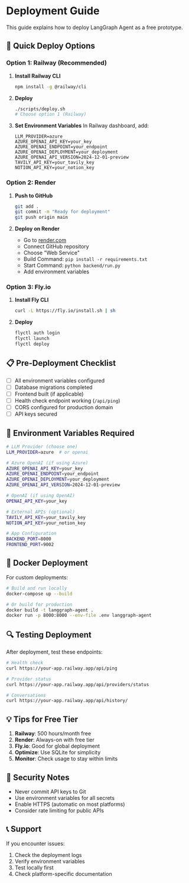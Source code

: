 # Deployment Guide

This guide explains how to deploy LangGraph Agent as a free prototype.

## 🚀 Quick Deploy Options

### Option 1: Railway (Recommended)

1. **Install Railway CLI**
   ```bash
   npm install -g @railway/cli
   ```

2. **Deploy**
   ```bash
   ./scripts/deploy.sh
   # Choose option 1 (Railway)
   ```

3. **Set Environment Variables**
   In Railway dashboard, add:
   ```
   LLM_PROVIDER=azure
   AZURE_OPENAI_API_KEY=your_key
   AZURE_OPENAI_ENDPOINT=your_endpoint
   AZURE_OPENAI_DEPLOYMENT=your_deployment
   AZURE_OPENAI_API_VERSION=2024-12-01-preview
   TAVILY_API_KEY=your_tavily_key
   NOTION_API_KEY=your_notion_key
   ```

### Option 2: Render

1. **Push to GitHub**
   ```bash
   git add .
   git commit -m "Ready for deployment"
   git push origin main
   ```

2. **Deploy on Render**
   - Go to [render.com](https://render.com)
   - Connect GitHub repository
   - Choose "Web Service"
   - Build Command: `pip install -r requirements.txt`
   - Start Command: `python backend/run.py`
   - Add environment variables

### Option 3: Fly.io

1. **Install Fly CLI**
   ```bash
   curl -L https://fly.io/install.sh | sh
   ```

2. **Deploy**
   ```bash
   flyctl auth login
   flyctl launch
   flyctl deploy
   ```

## 📋 Pre-Deployment Checklist

- [ ] All environment variables configured
- [ ] Database migrations completed
- [ ] Frontend built (if applicable)
- [ ] Health check endpoint working (`/api/ping`)
- [ ] CORS configured for production domain
- [ ] API keys secured

## 🔧 Environment Variables Required

```bash
# LLM Provider (choose one)
LLM_PROVIDER=azure  # or openai

# Azure OpenAI (if using Azure)
AZURE_OPENAI_API_KEY=your_key
AZURE_OPENAI_ENDPOINT=your_endpoint
AZURE_OPENAI_DEPLOYMENT=your_deployment
AZURE_OPENAI_API_VERSION=2024-12-01-preview

# OpenAI (if using OpenAI)
OPENAI_API_KEY=your_key

# External APIs (optional)
TAVILY_API_KEY=your_tavily_key
NOTION_API_KEY=your_notion_key

# App Configuration
BACKEND_PORT=8000
FRONTEND_PORT=9002
```

## 🐳 Docker Deployment

For custom deployments:

```bash
# Build and run locally
docker-compose up --build

# Or build for production
docker build -t langgraph-agent .
docker run -p 8000:8000 --env-file .env langgraph-agent
```

## 🔍 Testing Deployment

After deployment, test these endpoints:

```bash
# Health check
curl https://your-app.railway.app/api/ping

# Provider status
curl https://your-app.railway.app/api/providers/status

# Conversations
curl https://your-app.railway.app/api/history/
```

## 💡 Tips for Free Tier

1. **Railway**: 500 hours/month free
2. **Render**: Always-on with free tier
3. **Fly.io**: Good for global deployment
4. **Optimize**: Use SQLite for simplicity
5. **Monitor**: Check usage to stay within limits

## 🚨 Security Notes

- Never commit API keys to Git
- Use environment variables for all secrets
- Enable HTTPS (automatic on most platforms)
- Consider rate limiting for public APIs

## 📞 Support

If you encounter issues:
1. Check the deployment logs
2. Verify environment variables
3. Test locally first
4. Check platform-specific documentation